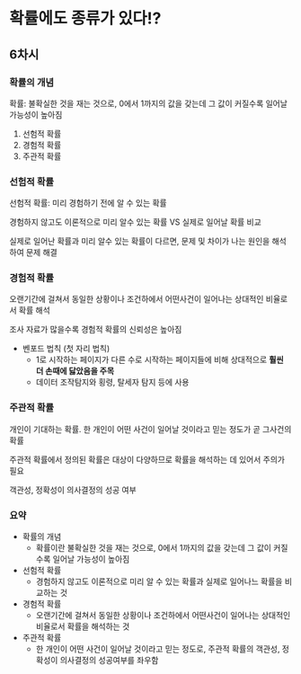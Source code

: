 # 확률에도 종류가 있다!?

## 6차시

### 확률의 개념

확률: 불확실한 것을 재는 것으로,  0에서 1까지의 값을 갖는데 그 값이 커질수록 일어날 가능성이 높아짐

1. 선험적 확률
2. 경험적 확률
3. 주관적 확률



### 선험적 확률

선험적 확률: 미리 경험하기 전에 알 수 있는 확률 

경험하지 않고도 이론적으로 미리 알수 있는 확률 VS 실제로 일어날 확률 비교

실제로 일어난 확률과 미리 알수 있는 확률이 다르면, 문제 및 차이가 나는 원인을 해석하여 문제 해결



### 경험적 확률

오랜기간에 걸쳐서 동일한 상황이나 조건하에서 어떤사건이 일어나는 상대적인 비율로서 확률 해석

조사 자료가 많을수록 경험적 확률의 신뢰성은 높아짐

+ 벤포드 법칙 (첫 자리 법칙)
  + 1로 시작하는 페이지가 다른 수로 시작하는 페이지들에 비해 상대적으로 **훨씬 더 손때에 닳았음을 주목**
  + 데이터 조작탐지와 횡령, 탈세자 탐지 등에 사용



### 주관적 확률

개인이 기대하는 확률. 한 개인이 어떤 사건이 일어날 것이라고 믿는 정도가 곧 그사건의 확률

주관적 확률에서 정의된 확률은 대상이 다양하므로 확률을 해석하는 데 있어서 주의가 필요

객관성, 정확성이 의사결정의 성공 여부



### 요약

+ 확률의 개념
  + 확률이란 불확실한 것을 재는 것으로, 0에서 1까지의 값을 갖는데 그 값이 커질수록 일어날 가능성이 높아짐
+ 선험적 확률
  + 경험하지 않고도 이론적으로 미리 알 수 있는 확률과 실제로 일어나느 확률을 비교하는 것
+ 경험적 확률
  + 오랜기간에 걸쳐서 동일한 상황이나 조건하에서 어떤사건이 일어나는 상대적인 비율로서 확률을 해석하는 것
+ 주관적 확률
  + 한 개인이 어떤 사건이 일어날 것이라고 믿는 정도로, 주관적 확률의 객관성, 정확성이 의사결정의 성공여부를 좌우함




